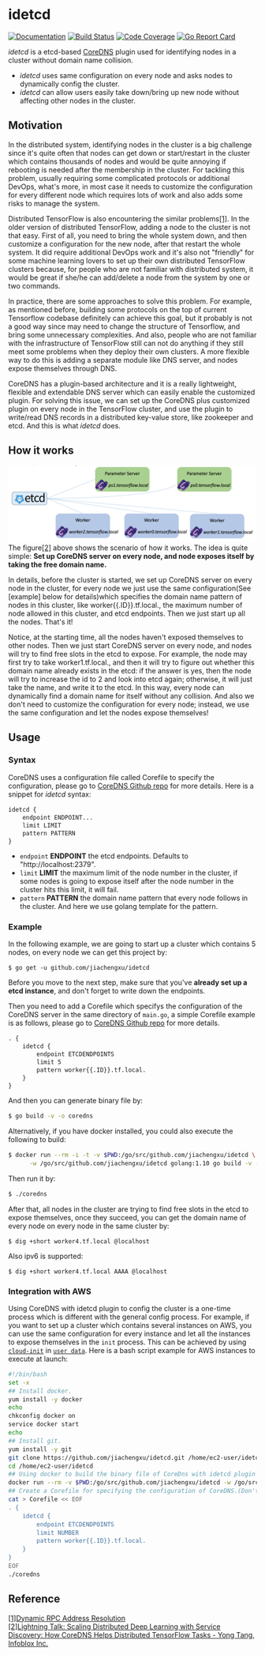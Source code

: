 # idetcd
[![Documentation](https://img.shields.io/badge/godoc-reference-blue.svg)](https://godoc.org/github.com/jiachengxu/idetcd/idetcd)
[![Build Status](https://img.shields.io/travis/jiachengxu/idetcd/master.svg?label=build)](https://travis-ci.org/jiachengxu/idetcd)
[![Code Coverage](https://img.shields.io/codecov/c/github/jiachengxu/idetcd/master.svg)](https://codecov.io/github/jiachengxu/idetcd?branch=master)
[![Go Report Card](https://goreportcard.com/badge/github.com/jiachengxu/idetcd)](https://goreportcard.com/report/jiachengxu/idetcd)

*idetcd* is a etcd-based [CoreDNS](https://coredns.io/) plugin used for identifying nodes in a cluster without domain name collision.  
- *idetcd* uses same configuration on every node and asks nodes to dynamically config the cluster.  
- *idetcd* can allow users easily take down/bring up new node without affecting other nodes in the cluster.

## Motivation
In the distributed system, identifying nodes in the cluster is a big challenge since it's quite often that nodes can get down or start/restart in the cluster which contains thousands of nodes and would be quite annoying if rebooting is needed after the membership in the cluster. For tackling this problem, usually requiring some complicated protocols or additional DevOps, what's more, in most case it needs to customize the configuration for every different node which requires lots of work and also adds some risks to manage the system.

Distributed TensorFlow is also encountering the similar problems[[1]](https://github.com/jiachengxu/idetcd/blob/master/README.md#reference). In the older version of distributed TensorFlow, adding a node to the cluster is not that easy. First of all, you need to bring the whole system down, and then customize a configuration for the new node, after that restart the whole system. It did require additional DevOps work and it's also not "friendly" for some machine learning lovers to set up their own distributed TensorFlow clusters because, for people who are not familiar with distributed system, it would be great if she/he can add/delete a node from the system by one or two commands.

In practice, there are some approaches to solve this problem. For example, as mentioned before, building some protocols on the top of current Tensorflow codebase definitely can achieve this goal, but it probably is not a good way since may need to change the structure of Tensorflow, and bring some unnecessary complexities. And also, people who are not familiar with the infrastructure of TensorFlow still can not do anything if they still meet some problems when they deploy their own clusters. A more flexible way to do this is adding a separate module like DNS server, and nodes expose themselves through DNS.

CoreDNS has a plugin-based architecture and it is a really lightweight, flexible and extendable DNS server which can easily enable the customized plugin. For solving this issue, we can set up the CoreDNS plus customized plugin on every node in the TensorFlow cluster, and use the plugin to write/read DNS records in a distributed key-value store, like zookeeper and etcd. And this is what *idetcd* does.

## How it works
![deploy](https://github.com/jiachengxu/idetcd/blob/master/fig/deploy.png)
The figure[[2]](https://github.com/jiachengxu/idetcd/blob/master/README.md#reference) above shows the scenario of how it works. The idea is quite simple: **Set up CoreDNS server on every node, and node exposes itself by taking the free domain name.**

In details, before the cluster is started, we set up CoreDNS server on every node in the cluster, for every node we just use the same configuration(See [example] below for details)which specifies the domain name pattern of nodes in this cluster, like worker{{.ID}}.tf.local., the maximum number of node allowed in this cluster, and etcd endpoints. Then we just start up all the nodes. That's it!

Notice, at the starting time, all the nodes haven't exposed themselves to other nodes. Then we just start CoreDNS server on every node, and nodes will try to find free slots in the etcd to expose. For example, the node may first try to take worker1.tf.local., and then it will try to figure out whether this domain name already exists in the etcd: if the answer is yes, then the node will try to increase the id to 2 and look into etcd again; otherwise, it will just take the name, and write it to the etcd. In this way, every node can dynamically find a domain name for itself without any collision. And also we don't need to customize the configuration for every node; instead, we use the same configuration and let the nodes expose themselves!
## Usage

### Syntax

CoreDNS uses a configuration file called Corefile to specify the configuration, please go to [CoreDNS Github repo](https://github.com/coredns/coredns) for more details. Here is a snippet for *idetcd* syntax:

~~~
idetcd {
	endpoint ENDPOINT...
	limit LIMIT
	pattern PATTERN
}
~~~

* `endpoint` **ENDPOINT** the etcd endpoints. Defaults to "http://localhost:2379".
* `limit` **LIMIT** the maximum limit of the node number in the cluster, if some nodes is going to expose itself after the node number in the cluster hits this limit, it will fail.
* `pattern` **PATTERN** the domain name pattern that every node follows in the cluster. And here we use golang template for the pattern.

### Example
In the following example, we are going to start up a cluster which contains 5 nodes, on every node we can get this project by:

```
$ go get -u github.com/jiachengxu/idetcd
```

Before you move to the next step, make sure that you've **already set up a etcd instance**, and don't forget to write down the endpoints.

Then you need to add a Corefile which specifys the configuration of the CoreDNS server in the same directory of `main.go`, a simple Corefile example is as follows, please go to [CoreDNS Github repo](https://github.com/coredns/coredns) for more details.

 ~~~ corefile
 . {
     idetcd {
         endpoint ETCDENDPOINTS
         limit 5
         pattern worker{{.ID}}.tf.local.
     }
 }
 ~~~

And then you can generate binary file by:
```sh
$ go build -v -o coredns
```

Alternatively, if you have docker installed, you could also execute the following to build:
```sh
$ docker run --rm -i -t -v $PWD:/go/src/github.com/jiachengxu/idetcd \
      -w /go/src/github.com/jiachengxu/idetcd golang:1.10 go build -v -o coredns
```

Then run it by:
```sh
$ ./coredns
```

After that, all nodes in the cluster are trying to find free slots in the etcd to expose themselves, once they succeed, you can get the domain name of every node on every node in the same cluster by:
```
$ dig +short worker4.tf.local @localhost
```
Also ipv6 is supported:
```
$ dig +short worker4.tf.local AAAA @localhost
```
### Integration with AWS
Using CoreDNS with idetcd plugin to config the cluster is a one-time process which is different with the general config process. For example, if you want to set up a cluster which contains several instances on AWS, you can use the same configuration for every instance and let all the instances to expose themselves in the `init` process. This can be achieved by using [`cloud-init`](https://docs.aws.amazon.com/AWSEC2/latest/UserGuide/user-data.html#user-data-cloud-init) in [`user data`](https://docs.aws.amazon.com/AWSEC2/latest/UserGuide/ec2-instance-metadata.html). Here is a bash script example for AWS instances to execute at launch:

```bash
#!/bin/bash
set -x
## Install docker.
yum install -y docker
echo
chkconfig docker on
service docker start
echo
## Install git.
yum install -y git
git clone https://github.com/jiachengxu/idetcd.git /home/ec2-user/idetcd
cd /home/ec2-user/idetcd
## Using docker to build the binary file of CoreDns with idetcd plugin specified.
docker run --rm -v $PWD:/go/src/github.com/jiachengxu/idetcd -w /go/src/github.com/jiachengxu/idetcd golang:1.10 go build -v -o coredns
## Create a Corefile for specifying the configuration of CoreDNS.(Don't forget to replace the ETCDENDPOINTS and NUMBER with your own etcd endpoints and limit of node in the cluster!)
cat > Corefile << EOF
. {
    idetcd {
        endpoint ETCDENDPOINTS
        limit NUMBER
        pattern worker{{.ID}}.tf.local.
    }
}
EOF
./coredns
```
## Reference
[[1]Dynamic RPC Address Resolution](https://groups.google.com/a/tensorflow.org/forum/#!msg/developers/s8MJ2vqQ1z0/mWoVaAMvCwAJ;context-place=forum/developers)  
[[2]Lightning Talk: Scaling Distributed Deep Learning with Service Discovery: How CoreDNS Helps Distributed TensorFlow Tasks - Yong Tang, Infoblox Inc.](https://www.youtube.com/watch?v=WBAP91g7Yd0)
